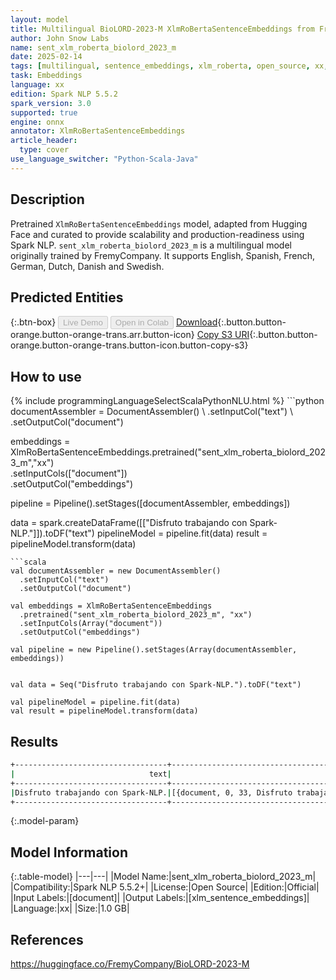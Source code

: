 ```yaml
---
layout: model
title: Multilingual BioLORD-2023-M XlmRoBertaSentenceEmbeddings from FremyCompany
author: John Snow Labs
name: sent_xlm_roberta_biolord_2023_m
date: 2025-02-14
tags: [multilingual, sentence_embeddings, xlm_roberta, open_source, xx, onnx]
task: Embeddings
language: xx
edition: Spark NLP 5.5.2
spark_version: 3.0
supported: true
engine: onnx
annotator: XlmRoBertaSentenceEmbeddings
article_header:
  type: cover
use_language_switcher: "Python-Scala-Java"
---
```


## Description

Pretrained `XlmRoBertaSentenceEmbeddings` model, adapted from Hugging Face and curated to provide scalability and production-readiness using Spark NLP. `sent_xlm_roberta_biolord_2023_m` is a multilingual model originally trained by FremyCompany. It supports English, Spanish, French, German, Dutch, Danish and Swedish.

## Predicted Entities



{:.btn-box}
<button class="button button-orange" disabled>Live Demo</button>
<button class="button button-orange" disabled>Open in Colab</button>
[Download](https://s3.amazonaws.com/auxdata.johnsnowlabs.com/public/models/sent_xlm_roberta_biolord_2023_m_xx_5.5.2_3.0_1739548358592.zip){:.button.button-orange.button-orange-trans.arr.button-icon}
[Copy S3 URI](s3://auxdata.johnsnowlabs.com/public/models/sent_xlm_roberta_biolord_2023_m_xx_5.5.2_3.0_1739548358592.zip){:.button.button-orange.button-orange-trans.button-icon.button-copy-s3}

## How to use



<div class="tabs-box" markdown="1">
{% include programmingLanguageSelectScalaPythonNLU.html %}
```python
documentAssembler = DocumentAssembler() \
      .setInputCol("text") \
      .setOutputCol("document")

embeddings = XlmRoBertaSentenceEmbeddings.pretrained("sent_xlm_roberta_biolord_2023_m","xx") \
      .setInputCols(["document"]) \
      .setOutputCol("embeddings")       
        
pipeline = Pipeline().setStages([documentAssembler, embeddings])

data = spark.createDataFrame([["Disfruto trabajando con Spark-NLP."]]).toDF("text")
pipelineModel = pipeline.fit(data)
result = pipelineModel.transform(data)
```
```scala
val documentAssembler = new DocumentAssembler()
  .setInputCol("text")
  .setOutputCol("document")

val embeddings = XlmRoBertaSentenceEmbeddings
  .pretrained("sent_xlm_roberta_biolord_2023_m", "xx")
  .setInputCols(Array("document"))
  .setOutputCol("embeddings")

val pipeline = new Pipeline().setStages(Array(documentAssembler, embeddings))


val data = Seq("Disfruto trabajando con Spark-NLP.").toDF("text")

val pipelineModel = pipeline.fit(data)
val result = pipelineModel.transform(data)
```
</div>

## Results

```bash
+----------------------------------+----------------------------------------------------------------------+----------------------------------------------------------------------+
|                              text|                                                              document|                                                   sentence_embeddings|
+----------------------------------+----------------------------------------------------------------------+----------------------------------------------------------------------+
|Disfruto trabajando con Spark-NLP.|[{document, 0, 33, Disfruto trabajando con Spark-NLP., {sentence ->...|[{sentence_embeddings, 0, 33, Disfruto trabajando con Spark-NLP., {...|
+----------------------------------+----------------------------------------------------------------------+----------------------------------------------------------------------+

```

{:.model-param}
## Model Information

{:.table-model}
|---|---|
|Model Name:|sent_xlm_roberta_biolord_2023_m|
|Compatibility:|Spark NLP 5.5.2+|
|License:|Open Source|
|Edition:|Official|
|Input Labels:|[document]|
|Output Labels:|[xlm_sentence_embeddings]|
|Language:|xx|
|Size:|1.0 GB|

## References

https://huggingface.co/FremyCompany/BioLORD-2023-M